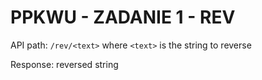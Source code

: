 # PPKWU - ZADANIE 1 - REV

API path: `/rev/<text>` where `<text>` is the string to reverse

Response: reversed string
